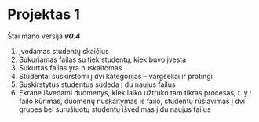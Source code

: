 # Projektas 1
Štai mano versija ***v0.4***
1. Įvedamas studentų skaičius
2. Sukuriamas failas su tiek studentų, kiek buvo įvesta
3. Sukurtas failas yra nuskaitomas
4. Studentai suskirstomi į dvi kategorijas – vargšeliai ir protingi
5. Suskirstytus studentus sudeda į du naujus failus
6. Ekrane išvedami duomenys, kiek laiko užtruko tam tikras procesas, t. y.: failo kūrimas, duomenų nuskaitymas iš failo, studentų rūšiavimas į dvi grupes bei surušiuotų studentų išvedimas į du naujus failus
